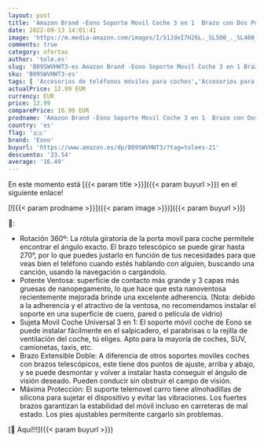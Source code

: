 ```yaml
---
layout: post
title: 'Amazon Brand -Eono Soporte Movil Coche 3 en 1  Brazo con Dos Puntos de Ajuste y Ventosa  para Salpicadero  Parabrisas y Rejilla de Ventilación Compatible con Móviles de 4"-7" como iPhone Huawei etc.'
date: 2022-09-13 14:01:41
image: 'https://m.media-amazon.com/images/I/51JdeI7H26L._SL500_._SL400_.jpg'
comments: true
category: ofertas
author: 'tole.es'
slug: 'B09SWVHWT3-es Amazon Brand -Eono Soporte Movil Coche 3 en 1 Brazo con...'
sku: 'B09SWVHWT3-es'
tags: [ 'Accesorios de teléfonos móviles para coches','Accesorios para móviles','Comunicación móvil y accesorios','Cunas de teléfonos móviles para coches','Electrónica','eono','iphone','🇪🇸', ]
actualPrice: 12.99 EUR
currency: EUR
price: 12.99
comparePrice: 16.99 EUR
prodname: 'Amazon Brand -Eono Soporte Movil Coche 3 en 1  Brazo con Dos Puntos de Ajuste y Ventosa  para Salpicadero  Parabrisas y Rejilla de Ventilación Compatible con Móviles de 4"-7" como iPhone Huawei etc.'
country: 'es'
flag: '🇪🇸'
brand: 'Eono'
buyurl: 'https://www.amazon.es/dp/B09SWVHWT3/?tag=tolees-21'
descuento: '23.54'
average: '16.49'
---
```


En este momento está [{{< param title >}}]({{< param buyurl >}}) en el siguiente enlace!

[![{{< param prodname >}}]({{< param image >}})]({{< param buyurl >}})

🔎:

- Rotación 360º: La rótula giratoria de la porta movil para coche permítele encontrar el ángulo exacto. El brazo telescópico se puede girar hasta 270°, por lo que puedes justarlo en función de tus necesidades para que veas bien el teléfono cuando estés hablando con alguien, buscando una canción, usando la navegación o cargándolo.
- Potente Ventosa: superficie de contacto más grande y 3 capas más gruesas de nanopegamento, lo que hace que esta nanoventosa recientemente mejorada brinde una excelente adherencia. (Nota: debido a la adherencia y el atractivo de la ventosa, no recomendamos instalar el soporte en una superficie de cuero, pared o película de vidrio)
- Sujeta Movil Coche Universal 3 en 1: El soporte móvil coche de Eono se puede instalar fácilmente en el salpicadero, el parabrisas o la rejilla de ventilación del coche, tú eliges. Apto para la mayoría de coches, SUV, camionetas, taxis, etc.
- Brazo Extensible Doble: A diferencia de otros soportes moviles coches con brazos telescópicos, este tiene dos puntos de ajuste, arriba y abajo, y se puede desmontar y volver a instalar hasta conseguir el ángulo de visión deseado. Pueden conducir sin obstruir el campo de visión.
- Máxima Protección: El suporte telemovel carro tiene almohadillas de silicona para sujetar el dispositivo y evitar las vibraciones. Los fuertes brazos garantizan la estabilidad del móvil incluso en carreteras de mal estado. Los pies ajustables permítente cargarlo sin problemas.

[🛒 Aquí!!!]({{< param buyurl >}})
